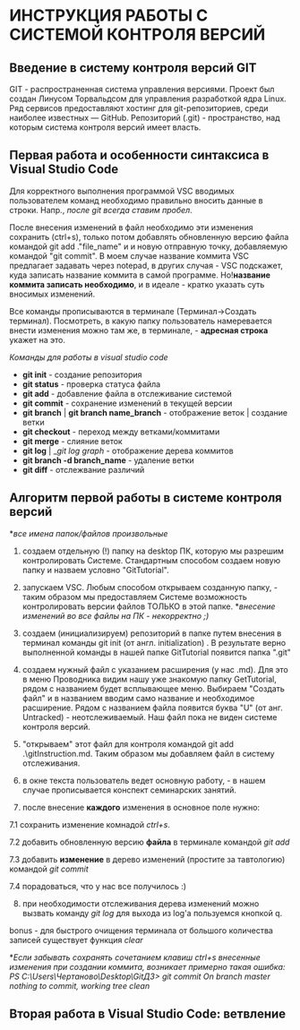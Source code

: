# ИНСТРУКЦИЯ РАБОТЫ С СИСТЕМОЙ КОНТРОЛЯ ВЕРСИЙ
## Введение в систему контроля версий GIT
GIT - распространенная система управления версиями. Проект был создан Линусом Торвальдсом для управления разработкой ядра Linux. 
Ряд сервисов предоставляют хостинг для git-репозиториев, среди наиболее известных — GitHub.
Репозиторий (.git) - пространство, над которым система контроля версий имеет власть.

## __Первая работа и особенности синтаксиса в Visual Studio Code__

Для корректного выполнения программой VSC вводимых пользователем команд необходимо правильно вносить данные в строки. Напр., *после git всегда ставим пробел*.

После внесения изменений в файл необходимо эти изменения сохранить (ctrl+s), только потом добавлять обновленную версию файла командой git add .\"file_name" и и новую отправную точку, добавляемую командой "git commit". В моем случае название коммита VSC предлагает задавать через notepad, в других случая - VSC подскажет, куда записать название коммита в самой программе. Но!__название коммита записать необходимо__, и в идеале - кратко указать суть вносимых изменений. 

Все команды прописываются в терминале (Терминал->Создать терминал). Посмотреть, в какую папку пользователь намеревается внести изменения можно там же, в терминале, - **адресная строка** укажет на это. 

*Команды для работы в visual studio code*
* __git init__ - создание репозитория
* __git status__ - проверка статуса файла
* __git add__ - добавление файла в отслеживание системой
* __git commit__ - сохранение изменений в текущей версии
* __git branch__ | __git branch name_branch__ - отображение веток | создание ветки 
* __git checkout__ - переход между ветками/коммитами 
* __git merge__ - слияние веток
* __git log__ | __git log graph_ - отображение дерева коммитов 
* __git branch -d branch_name__ - удаление ветки 
* __git diff__ - отслежвание различий

## Алгоритм первой работы в системе контроля версий 
**все имена папок/файлов произвольные*
1. создаем отдельную (!) папку на desktop ПК, которую мы разрешим контролировать Системе.
 Стандартным способом создаем новую папку и назваем условно "GitTutorial".  
 2. запускаем VSC. Любым способом открываем созданную папку, - таким образом мы предоставляем Системе возможность контролировать версии файлов ТОЛЬКО в этой папке. **внесение изменений во все файлы на ПК - некорректно ;)*

 3. создаем (инициализируем) репозиторий в папке путем внесения в терминал команды git init (от англ. initialization) . В результате верно выполненной команды в нашей папке GitTutorial появится папка ".git"

 4. создаем нужный файл с указанием расширения (у нас .md). Для это в меню Проводника видим нашу уже знакомую папку GetTutorial, рядом с названием будет всплывающее меню. Выбираем "Создать файл" и в названием вводим само название и необходимое расширение. Рядом с названием файла появится буква "U" (от анг. Untracked) - неотслеживаемый. Наш файл пока не виден системе контроля версий. 

5. "открываем" этот файл для контроля командой git add .\gitInstruction.md. Таким образом мы добавляем файл в систему отслеживания.
6. в окне текста пользователь ведет основную работу, - в нашем случае прописывается конспект семинарских занятий. 
7. после внесение **каждого** изменения в основное поле нужно:

7.1 сохранить изменение комнадой *ctrl+s*.

7.2 добавить обновленную версию **файла** в терминале командой *git add* 

7.3 добавить **изменение** в дерево изменений (простите за тавтологию) командой *git commit* 

7.4 порадоваться, что у нас все получилось :)

8. при необходимости отслеживания дерева изменений можно вызвать команду *git log*
для выхода из lоg'а пользуемся кнопкой q.

bonus - для быстрого очищения терминала от большого количества записей существует функция *clear*

**Если забывать сохранять сочетанием клавиш ctrl+s внесенные изменения при создании коммита, возникает примерно такая ошибка: 
PS C:\Users\Чертаново\Desktop\GitДЗ> git commit
On branch master
nothing to commit, working tree clean*


## __Вторая работа в Visual Studio Code: ветвление__